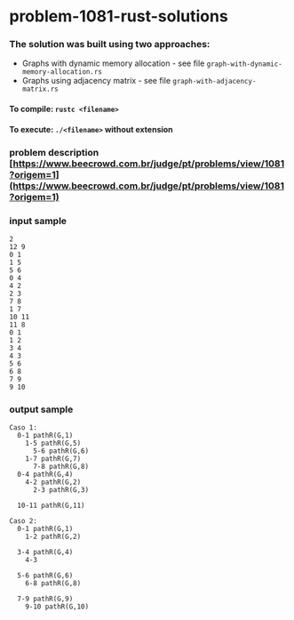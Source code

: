 # problem-1081-rust-solutions

### The solution was built using two approaches:
 - Graphs with dynamic memory allocation - see file `graph-with-dynamic-memory-allocation.rs`
 - Graphs using adjacency matrix - see file `graph-with-adjacency-matrix.rs`

#### To compile: `rustc <filename>`

#### To execute: `./<filename>` without extension

### problem description [https://www.beecrowd.com.br/judge/pt/problems/view/1081?origem=1](https://www.beecrowd.com.br/judge/pt/problems/view/1081?origem=1)

### input sample
```
2
12 9
0 1
1 5
5 6
0 4
4 2
2 3
7 8
1 7
10 11
11 8
0 1
1 2
3 4
4 3
5 6
6 8
7 9
9 10
```
### output sample
```
Caso 1:
  0-1 pathR(G,1)
    1-5 pathR(G,5)
      5-6 pathR(G,6)
    1-7 pathR(G,7)
      7-8 pathR(G,8)
  0-4 pathR(G,4)
    4-2 pathR(G,2)
      2-3 pathR(G,3)

  10-11 pathR(G,11)

Caso 2:
  0-1 pathR(G,1)
    1-2 pathR(G,2)

  3-4 pathR(G,4)
    4-3

  5-6 pathR(G,6)
    6-8 pathR(G,8)

  7-9 pathR(G,9)
    9-10 pathR(G,10)

```
